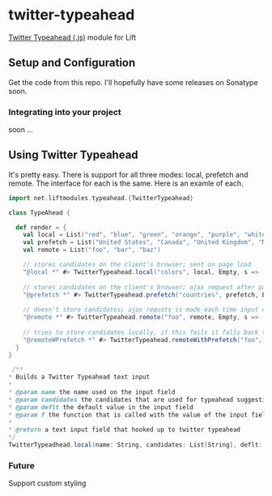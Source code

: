 twitter-typeahead
=================

<a href="https://github.com/twitter/typeahead.js/">Twitter Typeahead (.js)</a> module for Lift 

## Setup and Configuration 

Get the code from this repo. I'll hopefully have some releases on Sonatype soon.

### Integrating into your project

soon ...

## Using Twitter Typeahead

It's pretty easy. There is support for all three modes: local, prefetch and remote. The interface
for each is the same. Here is an examle of each.


```scala
import net.liftmodules.typeahead.{TwitterTypeahead}

class TypeAhead {

  def render = {
    val local = List("red", "blue", "green", "orange", "purple", "white", "grey")
    val prefetch = List("United States", "Canada", "United Kingdom", "Mexico", "Italy")
    val remote = List("foo", "bar", "baz")

    // stores candidates on the client's browser; sent on page load
    "@local *" #> TwitterTypeahead.local("colors", local, Empty, s =>  {}) &
    
    // stores candidates on the client's browser; ajax request after page load
    "@prefetch *" #> TwitterTypeahead.prefetch("countries", prefetch, Empty, s =>  {}) &
    
    // doesn't store candidates; ajax requsts is made each time input changes
    "@remote *" #> TwitterTypeahead.remote("foo", remote, Empty, s =>  {})
    
    // tries to store candidates locally, if this fails it falls back to remote
    "@remoteWPrefetch *" #> TwitterTypeahead.remoteWithPrefetch("foo", remote, Empty, s =>  {})
  }
}

 /**
* Builds a Twitter Typeahead text input 
*
* @param name the name used on the input field
* @param candidates the candidates that are used for typeahead suggestions
* @param deflt the default value in the input field
* @param f the function that is called with the value of the input field on form post
*
* @return a text input field that hooked up to twitter typeahead
*/
TwitterTypeadhead.local(name: String, candidates: List[String], deflt: Box[String], f: String => Any, attr: ElemAttr*)

```
### Future
Support custom styling



